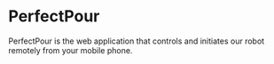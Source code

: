 # PerfectPour
PerfectPour is the web application that controls and initiates our robot remotely from your mobile phone.
